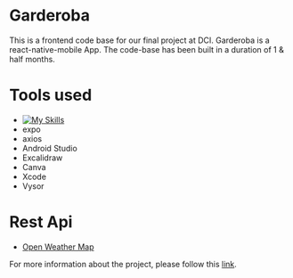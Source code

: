# Garderoba
This is a frontend code base for our final project at DCI. 
Garderoba is a react-native-mobile App. The code-base has been built in a duration of 1 & half months.  

# Tools used
- [![My Skills](https://skills.thijs.gg/icons?i=js,react,figma&theme=light,nodejs)](https://skills.thijs.gg)
- expo 
- axios
- Android Studio
- Excalidraw
- Canva
- Xcode
- Vysor  

# Rest Api
- [Open Weather Map](https://openweathermap.org/)

For more information about the project, please follow this [link](https://github.com/AngelaHerrig/garderoba-presentation/blob/main/README.md).


